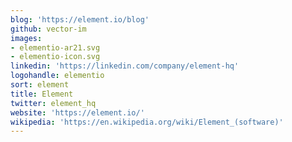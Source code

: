 ```yaml
---
blog: 'https://element.io/blog'
github: vector-im
images:
- elementio-ar21.svg
- elementio-icon.svg
linkedin: 'https://linkedin.com/company/element-hq'
logohandle: elementio
sort: element
title: Element
twitter: element_hq
website: 'https://element.io/'
wikipedia: 'https://en.wikipedia.org/wiki/Element_(software)'
---
```

